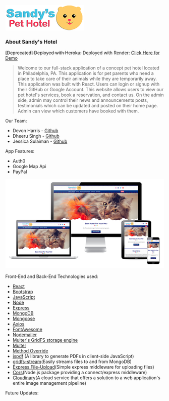 ![](client/src/images/SandyspetHotel_LOGO2readme.gif)

### About Sandy's Hotel

~~[Deprecated] Deployed with Heroku:~~
Deployed with Render:
[Click Here for Demo](https://sandys-pet-hotel.onrender.com/)

> Welcome to our full-stack application of a concept pet hotel located in Philadelphia, PA. This application is for pet parents who need a place to take care of their animals while they are temporarily away. This application was built with React. Users can login or signup with their GitHub or Google Account. This website allows users to view our pet hotel's services, book a reservation, and contact us. On the admin side, admin may control their news and announcements posts, testimonials which can be updated and posted on their home page. Admin can view which customers have booked with them.

Our Team:
* Devon Harris - [Github](https://github.com/Cresence)
* Dheeru Singh - [Github](https://github.com/dheeru-singh)
* Jessica Sulaiman - [Github](https://github.com/jessmeow21)

App Features:
* Auth0
* Google Map Api
* PayPal

![](client/src/images/sandy-responsive.png)

Front-End and Back-End Technologies used:
* [React](https://reactjs.org/)
* [Bootstrap](https://getbootstrap.com/)
* [JavaScript](https://www.javascript.com/)
* [Node](https://nodejs.org/en/)
* [Express](https://expressjs.com/)
* [MongoDB](https://www.mongodb.com/)
* [Mongoose](https://mongoosejs.com/)
* [Axios](https://www.npmjs.com/package/axios)
* [FontAwesome](https://fontawesome.com/)
* [Nodemailer](https://nodemailer.com/about/)
* [Multer's GridFS storage engine](https://www.npmjs.com/package/multer-gridfs-storage)
* [Multer](https://www.npmjs.com/package/multer)
* [Method Override](https://www.npmjs.com/package/method-override)
* [jspdf](https://www.npmjs.com/package/jspdf) (A library to generate PDFs in client-side JavaScript)
* [gridfs-stream](https://www.npmjs.com/package/gridfs-stream)(Easily streams files to and from MongoDB)
* [Express File-Upload](https://www.npmjs.com/package/express-fileupload)(Simple express middleware for uploading files)
* [Cors](https://www.npmjs.com/package/cors)(Node.js package providing a connect/express middleware)
* [Cloudinary](https://www.npmjs.com/package/cloudinary)(A cloud service that offers a solution to a web application's entire image management pipeline)


Future Updates:
